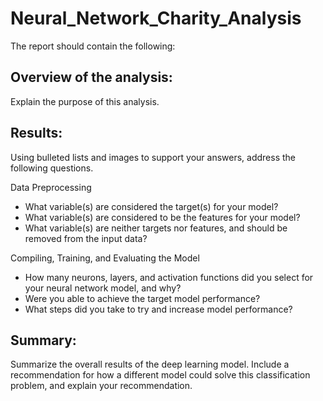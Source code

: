 # Neural_Network_Charity_Analysis
The report should contain the following:

## Overview of the analysis: 

Explain the purpose of this analysis.

## Results: 

Using bulleted lists and images to support your answers, address the following questions.

Data Preprocessing
* What variable(s) are considered the target(s) for your model?
* What variable(s) are considered to be the features for your model?
* What variable(s) are neither targets nor features, and should be removed from the input data?

Compiling, Training, and Evaluating the Model
* How many neurons, layers, and activation functions did you select for your neural network model, and why?
* Were you able to achieve the target model performance?
* What steps did you take to try and increase model performance?

## Summary: 
Summarize the overall results of the deep learning model. Include a recommendation for how a different model could solve this classification problem, and explain your recommendation.